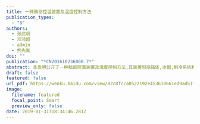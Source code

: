```yaml
---
title: 一种脑部控温装置及温度控制方法
publication_types:
  - "8"
authors:
  - 张武明
  - 邓鸿超
  - admin
  - 熊先胤
doi: ""
publication: "*CN201610236008.7*"
abstract: 本发明公开了一种脑部控温装置及温度控制方法,其装置包括箱体,冰帽,制冷系统和控制系统,所述制冷系统包括冷却水箱,半导体制冷片,散热片,冷却水泵和流量计,所述控制系统包含单片机电路,控制面板以及若干个温度探头;冷却水箱的输出端通过导管连接冰帽的输入端,冷却水箱的输入端通过导管连接冰帽的输出端,冷却水泵和流量计都串联在导管上,半导体制冷片的冷端与冷却水箱紧贴,热端与散热片紧贴.通过调整半导体制冷片的制热功率来改变冷却水温度,进而控制患者脑部温度.本方案适用于医学颅脑降温领域.
draft: false
featured: false
url_pdf: https://wenku.baidu.com/view/82c8fcca0522192e453610661ed9ad51f11d549d?fr=xueshu
image:
  filename: featured
  focal_point: Smart
  preview_only: false
date: 2019-01-31T18:34:46.281Z
---
```

